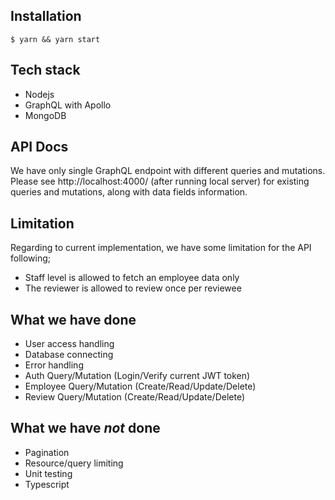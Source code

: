 ## Installation

```
$ yarn && yarn start
```

## Tech stack

- Nodejs
- GraphQL with Apollo
- MongoDB

## API Docs

We have only single GraphQL endpoint with different queries and mutations.
Please see http://localhost:4000/ (after running local server) for existing queries and mutations, along with data fields information.

## Limitation

Regarding to current implementation, we have some limitation for the API following;
- Staff level is allowed to fetch an employee data only
- The reviewer is allowed to review once per reviewee

## What we have done
- User access handling
- Database connecting
- Error handling
- Auth Query/Mutation (Login/Verify current JWT token)
- Employee Query/Mutation (Create/Read/Update/Delete)
- Review Query/Mutation (Create/Read/Update/Delete)

## What we have *not* done
- Pagination
- Resource/query limiting
- Unit testing
- Typescript
